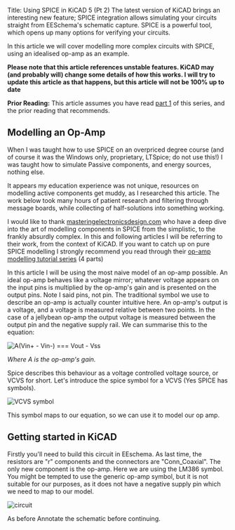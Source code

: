 Title: Using SPICE in KiCAD 5 (Pt 2)
The latest version of KiCAD brings an interesting new feature; SPICE integration allows simulating your circuits straight from EESchema's schematic capture. SPICE is a powerful tool, which opens up many options for verifying your circuits. 

In this article we will cover modelling more complex circuits with SPICE, using an idealised op-amp as an example.

**Please note that this article references unstable features. KiCAD may (and probably will) change some details of how this works. I will try to update this article as that happens, but this article will not be 100% up to date**

**Prior Reading:** This article assumes you have read [part 1]({filename}./2018-07-09_UsingSpiceInKicad5.md) of this series, and the prior reading that recommends.

Modelling an Op-Amp
-------------------
When I was taught how to use SPICE on an overpriced degree course (and of course it was the Windows only, proprietary, LTSpice; do not use this!) I was taught how to simulate Passive components, and energy sources, nothing else.

It appears my education experience was not unique, resources on modelling active components get muddy, as I researched this article. The work below took many hours of patient research and filtering through message boards, while collecting of half-solutions into something working.

I would like to thank [masteringelectronicsdesign.com](https://masteringelectronicsdesign.com) who have a deep dive into the art of modelling components in SPICE from the simplistic, to the frankly absurdly complex. In this and following articles I will be referring to their work, from the context of KiCAD. If you want to catch up on pure SPICE modelling I strongly recommend you read through their [op-amp modelling tutorial series](https://masteringelectronicsdesign.com/buildi-an-op-amp-spice-model-from-its-datasheet/) (4 parts) 

In this article I will be using the most naive model of an op-amp possible. An ideal op-amp behaves like a voltage mirror; whatever voltage appears on the input pins is multiplied by the op-amp's gain and is presented on the output pins. Note I said pins, not pin. The traditional symbol we use to describe an op-amp is actually counter intuitive here. An op-amp's output is a voltage, and a voltage is measured relative between two points. In the case of a jellybean op-amp the output voltage is measured between the output pin and the negative supply rail. We can summarise this to the equation:

![A(Vin+ - Vin-) === Vout - Vss]({filename}./2018-07-23_UsingSpiceInKicad5_2_Equation.png)

*Where A is the op-amp's gain.* 

Spice describes this behaviour as a voltage controlled voltage source, or VCVS for short. Let's introduce the spice symbol for a VCVS (Yes SPICE has symbols). 

![VCVS symbol]() 

This symbol maps to our equation, so we can use it to model our op amp.

Getting started in KiCAD
------------------------
Firstly you'll need to build this circuit in EEschema. 
As last time, the resistors are "r" components and the connectors are "Conn_Coaxial". The only new component is the op-amp. Here we are using the LM386 symbol. You might be tempted to use the generic op-amp symbol, but it is not suitable for our purposes, as it does not have a negative supply pin which we need to map to our model. 

![circuit]() 

As before Annotate the schematic before continuing. 









